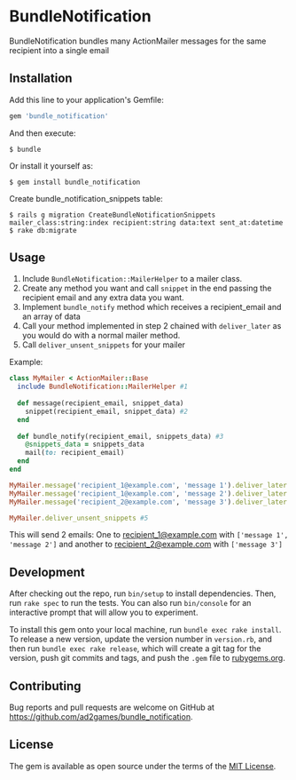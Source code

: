 # BundleNotification

BundleNotification bundles many ActionMailer messages for the same recipient into a single email

## Installation

Add this line to your application's Gemfile:

```ruby
gem 'bundle_notification'
```

And then execute:

    $ bundle

Or install it yourself as:

    $ gem install bundle_notification
    
    
Create bundle_notification_snippets table:

    $ rails g migration CreateBundleNotificationSnippets mailer_class:string:index recipient:string data:text sent_at:datetime 
    $ rake db:migrate

## Usage

1. Include `BundleNotification::MailerHelper` to a mailer class.
2. Create any method you want and call `snippet` in the end passing the recipient email and any extra data you want.
3. Implement `bundle_notify` method which receives a recipient_email and an array of data
4. Call your method implemented in step 2 chained with `deliver_later` as you would do with a normal mailer method.
5. Call `deliver_unsent_snippets` for your mailer

Example: 

```ruby
class MyMailer < ActionMailer::Base
  include BundleNotification::MailerHelper #1
  
  def message(recipient_email, snippet_data)
    snippet(recipient_email, snippet_data) #2
  end
  
  def bundle_notify(recipient_email, snippets_data) #3
    @snippets_data = snippets_data
    mail(to: recipient_email)
  end
end

MyMailer.message('recipient_1@example.com', 'message 1').deliver_later #4
MyMailer.message('recipient_1@example.com', 'message 2').deliver_later
MyMailer.message('recipient_2@example.com', 'message 3').deliver_later

MyMailer.deliver_unsent_snippets #5
```

This will send 2 emails: One to <recipient_1@example.com> with `['message 1', 'message 2']` and another to <recipient_2@example.com> with `['message 3']` 

## Development

After checking out the repo, run `bin/setup` to install dependencies. Then, run `rake spec` to run the tests. You can also run `bin/console` for an interactive prompt that will allow you to experiment.

To install this gem onto your local machine, run `bundle exec rake install`. To release a new version, update the version number in `version.rb`, and then run `bundle exec rake release`, which will create a git tag for the version, push git commits and tags, and push the `.gem` file to [rubygems.org](https://rubygems.org).

## Contributing

Bug reports and pull requests are welcome on GitHub at https://github.com/ad2games/bundle_notification.


## License

The gem is available as open source under the terms of the [MIT License](http://opensource.org/licenses/MIT).

